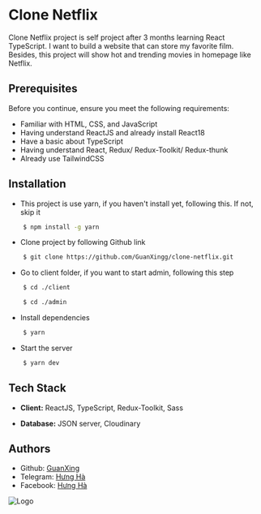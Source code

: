 # Clone Netflix

Clone Netflix project is self project after 3 months learning React TypeScript. I want to build a website that can store my favorite film. Besides, this project will show hot and trending movies in homepage like Netflix.

## Prerequisites

Before you continue, ensure you meet the following requirements:

- Familiar with HTML, CSS, and JavaScript
- Having understand ReactJS and already install React18
- Have a basic about TypeScript
- Having understand React, Redux/ Redux-Toolkit/ Redux-thunk
- Already use TailwindCSS

## Installation

- This project is use yarn, if you haven't install yet, following this. If not, skip it

```bash
    $ npm install -g yarn
```

- Clone project by following Github link

```bash
    $ git clone https://github.com/GuanXingg/clone-netflix.git
```

- Go to client folder, if you want to start admin, following this step

```bash
    $ cd ./client

    $ cd ./admin
```

- Install dependencies

```bash
    $ yarn
```

- Start the server

```bash
    $ yarn dev
```

## Tech Stack

- **Client:** ReactJS, TypeScript, Redux-Toolkit, Sass

- **Database:** JSON server, Cloudinary

## Authors

- Github: [GuanXing](https://github.com/GuanXingg)
- Telegram: [Hưng Hà](https://t.me/GuanXingg)
- Facebook: [Hưng Hà](https://www.facebook.com/quanhung.ha/)

![Logo](https://upload.wikimedia.org/wikipedia/commons/thumb/0/08/Netflix_2015_logo.svg/799px-Netflix_2015_logo.svg.png)
